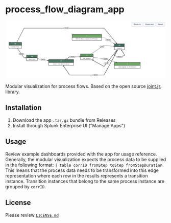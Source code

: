 # process_flow_diagram_app

![Example](./assets/example.png)

Modular visualization for process flows. 
Based on the open source [joint.js](https://jointjs.com) library.
## Installation

1. Download the app `.tar.gz` bundle from Releases
2. Install through Splunk Enterprise UI ("Manage Apps")

## Usage

Review example dashboards provided with the app for usage reference. Generally, the modular visualization expects the process data to be supplied in the following format: `| table corrID fromStep toStep fromStepDuration`. This means that the process data needs to be transformed into this edge representation where each row in the results represents a transition instance. Transition instances that belong to the same process instance are grouped by `corrID`.

## License
Please review [`LICENSE.md`](./LICENSE.md)
